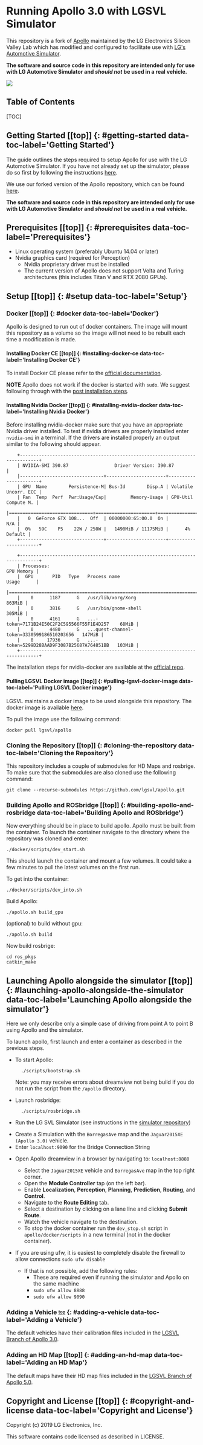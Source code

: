 # Running Apollo 3.0 with LGSVL Simulator [](#top)
This repository is a fork of [Apollo](https://github.com/ApolloAuto/apollo) maintained by the LG Electronics Silicon Valley Lab which has modified and configured to facilitate use with [LG's Automotive Simulator](https://github.com/lgsvl/simulator).

**The software and source code in this repository are intended only for use with LG Automotive Simulator and *should not* be used in a real vehicle.**

[![](images/apollo-sim.png)](images/full_size_images/apollo-sim.png)

<h2> Table of Contents</h2>
[TOC]

## Getting Started [[top]] {: #getting-started data-toc-label='Getting Started'}
The guide outlines the steps required to setup Apollo for use with the LG Automotive Simulator. If you have not already set up the simulator, please do so first by following the instructions [here](https://github.com/lgsvl/simulator).

We use our forked version of the Apollo repository, which can be found [here](https://github.com/lgsvl/apollo).

**The software and source code in this repository are intended only for use with LG Automotive Simulator and *should not* be used in a real vehicle.**

## Prerequisites [[top]] {: #prerequisites data-toc-label='Prerequisites'}
* Linux operating system (preferably Ubuntu 14.04 or later)
* Nvidia graphics card (required for Perception)
    - Nvidia proprietary driver must be installed
    - The current version of Apollo does not support Volta and Turing architectures (this includes Titan V and RTX 2080 GPUs).



## Setup [[top]] {: #setup data-toc-label='Setup'}

### Docker [[top]] {: #docker data-toc-label='Docker'}
Apollo is designed to run out of docker containers. The image will mount this repository as a volume so the image will not need to be rebuilt each time a modification is made.

#### Installing Docker CE [[top]] {: #installing-docker-ce data-toc-label='Installing Docker CE'}
To install Docker CE please refer to the [official documentation](https://docs.docker.com/install/linux/docker-ce/ubuntu/).

**NOTE** 
Apollo does not work if the docker is started with `sudo`.
We suggest following through with the [post installation steps](https://docs.docker.com/install/linux/linux-postinstall/).

#### Installing Nvidia Docker [[top]] {: #installing-nvidia-docker data-toc-label='Installing Nvidia Docker'}
Before installing nvidia-docker make sure that you have an appropriate Nvidia driver installed.
To test if nvidia drivers are properly installed enter `nvidia-smi` in a terminal. If the drivers are installed properly an output similar to the following should appear.
```
    +-----------------------------------------------------------------------------+
    | NVIDIA-SMI 390.87                 Driver Version: 390.87                    |
    |-------------------------------+----------------------+----------------------+
    | GPU  Name        Persistence-M| Bus-Id        Disp.A | Volatile Uncorr. ECC |
    | Fan  Temp  Perf  Pwr:Usage/Cap|         Memory-Usage | GPU-Util  Compute M. |
    |===============================+======================+======================|
    |   0  GeForce GTX 108...  Off  | 00000000:65:00.0  On |                  N/A |
    |  0%   59C    P5    22W / 250W |   1490MiB / 11175MiB |      4%      Default |
    +-------------------------------+----------------------+----------------------+
                                                                                
    +-----------------------------------------------------------------------------+
    | Processes:                                                       GPU Memory |
    |  GPU       PID   Type   Process name                             Usage      |
    |=============================================================================|
    |    0      1187      G   /usr/lib/xorg/Xorg                           863MiB |
    |    0      3816      G   /usr/bin/gnome-shell                         305MiB |
    |    0      4161      G   ...-token=7171B24E50C2F2C595566F55F1E4D257    68MiB |
    |    0      4480      G   ...quest-channel-token=3330599186510203656   147MiB |
    |    0     17936      G   ...-token=5299D28BAAD9F3087B25687A764851BB   103MiB |
    +-----------------------------------------------------------------------------+
```

The installation steps for nvidia-docker are available at the [official repo](https://github.com/NVIDIA/nvidia-docker). 

#### Pulling LGSVL Docker image [[top]] {: #pulling-lgsvl-docker-image data-toc-label='Pulling LGSVL Docker image'}
LGSVL maintains a docker image to be used alongside this repository. The docker image is available [here](https://hub.docker.com/r/lgsvl/apollo/).

To pull the image use the following command:

    docker pull lgsvl/apollo

### Cloning the Repository [[top]] {: #cloning-the-repository data-toc-label='Cloning the Repository'}
This repository includes a couple of submodules for HD Maps and rosbrige. To make sure that the submodules are also cloned use the following command:

    git clone --recurse-submodules https://github.com/lgsvl/apollo.git


### Building Apollo and ROSbridge [[top]] {: #building-apollo-and-rosbridge data-toc-label='Building Apollo and ROSbridge'}
Now everything should be in place to build apollo. Apollo must be built from the container. To launch the container navigate to the directory where the repository was cloned and enter:

    ./docker/scripts/dev_start.sh

This should launch the container and mount a few volumes. It could take a few minutes to pull the latest volumes on the first run.

To get into the container:

    ./docker/scripts/dev_into.sh

Build Apollo:

    ./apollo.sh build_gpu

(optional) to build without gpu:

    ./apollo.sh build

Now build rosbrige:

    cd ros_pkgs
    catkin_make

## Launching Apollo alongside the simulator [[top]] {: #launching-apollo-alongside-the-simulator data-toc-label='Launching Apollo alongside the simulator'}

Here we only describe only a simple case of driving from point A to point B using Apollo and the simulator. 

To launch apollo, first launch and enter a container as described in the previous steps.

* To start Apollo:

        ./scripts/bootstrap.sh

    Note: you may receive errors about dreamview not being build if you do not run the script from the `/apollo` directory.

* Launch rosbridge:

        ./scripts/rosbridge.sh

* Run the LG SVL Simulator (see instructions in the [simulator repository](https://github.com/lgsvl/simulator))
    
- Create a Simulation with the `BorregasAve` map and the `Jaguar2015XE (Apollo 3.0)` vehicle.
- Enter `localhost:9090` for the Bridge Connection String
    
* Open Apollo dreamview in a browser by navigating to: `localhost:8888`
    - Select the `Jaguar2015XE` vehicle and `BorregasAve` map in the top right corner.
    - Open the **Module Controller** tap (on the left bar).
    - Enable **Localization**, **Perception**, **Planning**, **Prediction**, **Routing**, and **Control**.
    - Navigate to the **Route Editing** tab.
    - Select a destination by clicking on a lane line and clicking **Submit Route**.
    - Watch the vehicle navigate to the destination.
    - To stop the docker container run the `dev_stop.sh` script in `apollo/docker/scripts` in a new terminal (not in the docker container).

* If you are using ufw, it is easiest to completely disable the firewall to allow connections `sudo ufw disable`
    - If that is not possible, add the following rules:
        - These are required even if running the simulator and Apollo on the same machine
        - `sudo ufw allow 8888`
        - `sudo ufw allow 9090`

### Adding a Vehicle <sub><sup>[top](#top)</sup></sub> {: #adding-a-vehicle data-toc-label='Adding a Vehicle'}
The default vehicles have their calibration files included in the [LGSVL Branch of Apollo 3.0](https://github.com/lgsvl/apollo/).


### Adding an HD Map [[top]] {: #adding-an-hd-map data-toc-label='Adding an HD Map'}
The default maps have their HD map files included in the [LGSVL Branch of Apollo 5.0](https://github.com/lgsvl/apollo/).


## Copyright and License [[top]] {: #copyright-and-license data-toc-label='Copyright and License'}

Copyright (c) 2019 LG Electronics, Inc.

This software contains code licensed as described in LICENSE.

